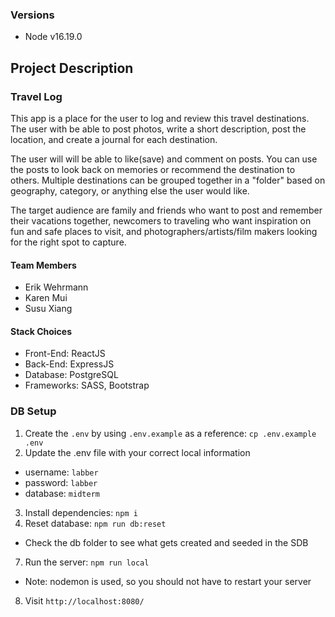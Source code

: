 ### Versions

- Node v16.19.0

## Project Description

### Travel Log

This app is a place for the user to log and review this travel destinations. The user with be able to post photos, write a short description, post the location, and create a journal for each destination.

The user will will be able to like(save) and comment on posts. You can use the posts to look back on memories or recommend the destination to others.
Multiple destinations can be grouped together in a "folder" based on geography, category, or anything else the user would like.

The target audience are family and friends who want to post and remember their vacations together, newcomers to traveling who want inspiration on fun and safe places to visit, and photographers/artists/film makers looking for the right spot to capture.

#### Team Members

- Erik Wehrmann
- Karen Mui
- Susu Xiang

#### Stack Choices

- Front-End: ReactJS
- Back-End: ExpressJS
- Database: PostgreSQL
- Frameworks: SASS, Bootstrap

### DB Setup

1. Create the `.env` by using `.env.example` as a reference: `cp .env.example .env`
2. Update the .env file with your correct local information

- username: `labber`
- password: `labber`
- database: `midterm`

3. Install dependencies: `npm i`
4. Reset database: `npm run db:reset`

- Check the db folder to see what gets created and seeded in the SDB

7. Run the server: `npm run local`

- Note: nodemon is used, so you should not have to restart your server

8. Visit `http://localhost:8080/`
